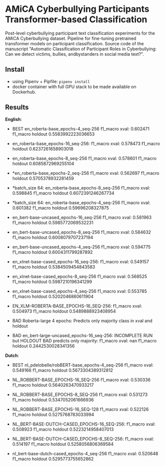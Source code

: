 # AMiCA Cyberbullying Participants Transformer-based Classification
Post-level cyberbullying participant text classification experiments for the AMiCA Cyberbullying dataset.
Pipeline for fine-tuning pretrained transformer models on participant classification.
Source code of the manuscript "Automatic Classification of Participant Roles in Cyberbullying: Can we detect victims, bullies, andbystanders in social media text?".

## Install
- using Pipenv + Pipfile: `pipenv install`
- docker container with full GPU stack to be made available on Dockerhub.

## Results

**English**:
- BEST en_roberta-base_epochs-4_seq-256 f1_macro xval: 0.602471 f1_macro holdout 0.5583992223036653
- en_roberta-base_epochs-16_seq-256: f1_macro xval: 0.578473 f1_macro holdout 0.6237261658903018
- en_roberta-base_epochs-8_seq-256 f1_macro xval: 0.578601 f1_macro holdout 0.6085872969255104
- *en_roberta-base_epochs-2_seq-256 f1_macro xval: 0.562697 f1_macro holdout 0.5705378932281459
- *batch_size 64: en_roberta-base_epochs-8_seq-256 f1_macro xval: 0.598845 f1_macro holdout 0.6072391246267734
- *batch_size 64: en_roberta-base_epochs-4_seq-256 f1_macro xval: 0.601382 f1_macro holdout 0.59696208327875

- en_bert-base-uncased_epochs-16_seq-256 f1_macro xval: 0.581963 f1_macro holdout 0.5985772069532231
- en_bert-base-uncased_epochs-8_seq-256 f1_macro xval: 0.584632 f1_macro holdout 0.6008079707237194
- en_bert-base-uncased_epochs-4_seq-256 f1_macro xval: 0.594775 f1_macro holdout 0.6004311799287892

- en_xlnet-base-cased_epochs-16_seq-256: f1_macro xval: 0.549157 f1_macro holdout 0.5384509454843583
- en_xlnet-base-cased_epochs-8_seq-256 f1_macro xval: 0.568525 f1_macro holdout 0.5987210196341299
- en_xlnet-base-cased_epochs-4_seq-256 f1_macro xval: 0.553785 f1_macro holdout 0.5202046860611904

- EN_XLM-ROBERTA-BASE_EPOCHS-16_SEQ-256: f1_macro xval: 0.504973 f1_macro holdout 0.5489888923408954
- BAD Roberta-large 4 epochs: Predicts only majority class in xval and holdout
- BAD en_bert-large-uncased_epochs-16_seq-256: INCOMPLETE RUN but HOLDOUT BAD predicts only majority: f1_macro xval: nan f1_macro holdout 0.2442530028341356

**Dutch**:
- BEST nl_pdelobelle/robBERT-base_epochs-4_seq-256 f1_macro xval: 0.549166 f1_macro holdout 0.5673304389312812
- NL_ROBBERT-BASE_EPOCHS-16_SEQ-256 f1_macro xval: 0.530336 f1_macro holdout 0.5640263470933217
- NL_ROBBERT-BASE_EPOCHS-8_SEQ-256 f1_macro xval: 0.531273 f1_macro holdout 0.5347052061666936
- NL_ROBBERT-BASE_EPOCHS-16_SEQ-128 f1_macro xval: 0.522126 f1_macro holdout 0.5275768783033994

- NL_BERT-BASE-DUTCH-CASED_EPOCHS-16_SEQ-256: f1_macro xval: 0.508923 f1_macro holdout 0.5223214958407013
- NL_BERT-BASE-DUTCH-CASED_EPOCHS-8_SEQ-256: f1_macro xval: 0.514197 f1_macro holdout 0.5258056806369584
- nl_bert-base-dutch-cased_epochs-4_seq-256 f1_macro xval: 0.520648 f1_macro holdout 0.5295773755652862
